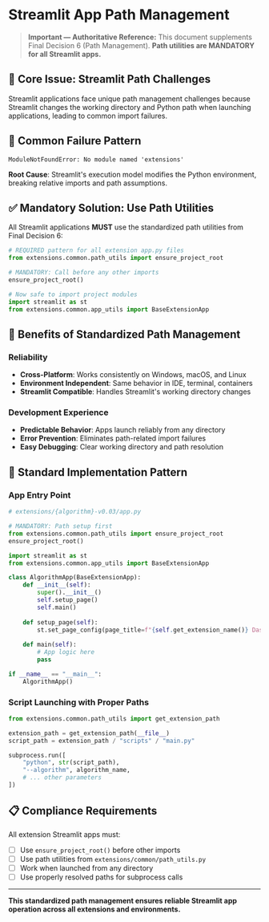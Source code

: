 # Streamlit App Path Management

> **Important — Authoritative Reference:** This document supplements Final Decision 6 (Path Management). **Path utilities are MANDATORY for all Streamlit apps.**

## 🎯 **Core Issue: Streamlit Path Challenges**

Streamlit applications face unique path management challenges because Streamlit changes the working directory and Python path when launching applications, leading to common import failures.

## 🚫 **Common Failure Pattern**
```
ModuleNotFoundError: No module named 'extensions'
```

**Root Cause**: Streamlit's execution model modifies the Python environment, breaking relative imports and path assumptions.

## ✅ **Mandatory Solution: Use Path Utilities**

All Streamlit applications **MUST** use the standardized path utilities from Final Decision 6:

```python
# REQUIRED pattern for all extension app.py files
from extensions.common.path_utils import ensure_project_root

# MANDATORY: Call before any other imports
ensure_project_root()

# Now safe to import project modules
import streamlit as st
from extensions.common.app_utils import BaseExtensionApp
```

## 🧠 **Benefits of Standardized Path Management**

### **Reliability**
- **Cross-Platform**: Works consistently on Windows, macOS, and Linux
- **Environment Independent**: Same behavior in IDE, terminal, containers
- **Streamlit Compatible**: Handles Streamlit's working directory changes

### **Development Experience**
- **Predictable Behavior**: Apps launch reliably from any directory
- **Error Prevention**: Eliminates path-related import failures
- **Easy Debugging**: Clear working directory and path resolution

## 🔧 **Standard Implementation Pattern**

### **App Entry Point**
```python
# extensions/{algorithm}-v0.03/app.py

# MANDATORY: Path setup first
from extensions.common.path_utils import ensure_project_root
ensure_project_root()

import streamlit as st
from extensions.common.app_utils import BaseExtensionApp

class AlgorithmApp(BaseExtensionApp):
    def __init__(self):
        super().__init__()
        self.setup_page()
        self.main()
    
    def setup_page(self):
        st.set_page_config(page_title=f"{self.get_extension_name()} Dashboard")
    
    def main(self):
        # App logic here
        pass

if __name__ == "__main__":
    AlgorithmApp()
```

### **Script Launching with Proper Paths**
```python
from extensions.common.path_utils import get_extension_path

extension_path = get_extension_path(__file__)
script_path = extension_path / "scripts" / "main.py"

subprocess.run([
    "python", str(script_path),
    "--algorithm", algorithm_name,
    # ... other parameters
])
```

## 📋 **Compliance Requirements**

All extension Streamlit apps must:
- [ ] Use `ensure_project_root()` before other imports
- [ ] Use path utilities from `extensions/common/path_utils.py`
- [ ] Work when launched from any directory
- [ ] Use properly resolved paths for subprocess calls

---

**This standardized path management ensures reliable Streamlit app operation across all extensions and environments.**
